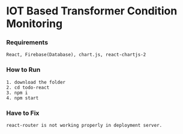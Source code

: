 # IOT Based Transformer Condition Monitoring

### Requirements

    React, Firebase(Database), chart.js, react-chartjs-2

### How to Run

    1. download the folder
    2. cd todo-react
    3. npm i
    4. npm start

### Have to Fix

    react-router is not working properly in deployment server.
